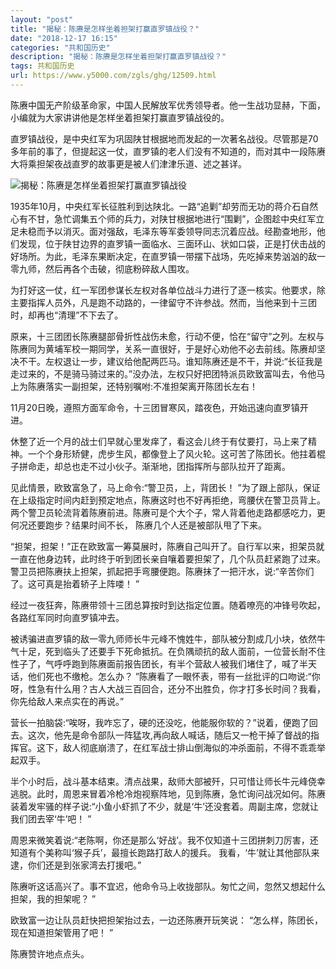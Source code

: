 ```yaml
---
layout: "post"
title: "揭秘：陈赓是怎样坐着担架打赢直罗镇战役？"
date: "2018-12-17 16:15"
categories: "共和国历史"
description: "揭秘：陈赓是怎样坐着担架打赢直罗镇战役？"
tags: 共和国历史
url: https://www.y5000.com/zgls/ghg/12509.html
---
```






陈赓中国无产阶级革命家，中国人民解放军优秀领导者。他一生战功显赫，下面，小编就为大家讲讲他是怎样坐着担架打赢直罗镇战役的。

直罗镇战役，是中央红军为巩固陕甘根据地而发起的一次著名战役。尽管那是70多年前的事了，但提起这一仗，直罗镇的老人们没有不知道的，而对其中一段陈赓大将乘担架夜战直罗的故事更是被人们津津乐道、述之甚详。

![揭秘：陈赓是怎样坐着担架打赢直罗镇战役](/uploads/allimg/170207/6-1F20G04213459.JPG)

1935年10月，中央红军长征胜利到达陕北。一路“追剿”却劳而无功的蒋介石自然心有不甘，急忙调集五个师的兵力，对陕甘根据地进行“围剿”，企图趁中央红军立足未稳而予以消灭。面对强敌，毛泽东等军委领导同志沉着应战。经勘查地形，他们发现，位于陕甘边界的直罗镇一面临水、三面环山、状如口袋，正是打伏击战的好场所。为此，毛泽东果断决定，在直罗镇一带摆下战场，先吃掉来势汹汹的敌一零九师，然后再各个击破，彻底粉碎敌人围攻。

为打好这一仗，红一军团参谋长左权对各单位战斗力进行了逐一核实。他要求，除主要指挥人员外，凡是跑不动路的，一律留守不许参战。然而，当他来到十三团时，却再也“清理”不下去了。

原来，十三团团长陈赓腿部骨折性战伤未愈，行动不便，恰在“留守”之列。左权与陈赓同为黄埔军校一期同学，关系一直很好，于是好心劝他不必去前线。陈赓却坚决不干。左权退让一步，建议给他配两匹马。谁知陈赓还是不干，并说:“长征我是走过来的，不是骑马骑过来的。”没办法，左权只好把团特派员欧致富叫去，令他马上为陈赓落实一副担架，还特别嘱咐:不准担架离开陈团长左右！

11月20日晚，遵照方面军命令，十三团冒寒风，踏夜色，开始迅速向直罗镇开进。

休整了近一个月的战士们早就心里发痒了，看这会儿终于有仗要打，马上来了精神。一个个身形矫健，虎步生风，都像登上了风火轮。这可苦了陈团长。他拄着棍子拼命走，却总也走不过小伙子。渐渐地，团指挥所与部队拉开了距离。

见此情景，欧致富急了，马上命令:“警卫员，上，背团长！
”为了跟上部队，保证在上级指定时间内赶到预定地点，陈赓这时也不好再拒绝，弯腰伏在警卫员背上。两个警卫员轮流背着陈赓前进。陈赓可是个大个子，常人背着他走路都感吃力，更何况还要跑步？结果时间不长，
陈赓几个人还是被部队甩了下来。

“担架，担架！”正在欧致富一筹莫展时，陈赓自己叫开了。自行军以来，担架员就一直在他身边转，此时终于听到团长亲自嚷着要担架了，几个队员赶紧跑了过来。警卫员把陈赓扶上担架，抓起把手弯腰便跑。陈赓抹了一把汗水，说:“辛苦你们了。这可真是抬着轿子上阵喽！
”

经过一夜狂奔，陈赓带领十三团总算按时到达指定位置。随着嘹亮的冲锋号吹起，各路红军同时向直罗镇冲去。

被诱骗进直罗镇的敌一零九师师长牛元峰不愧姓牛，部队被分割成几小块，依然牛气十足，死到临头了还要手下死命抵抗。在负隅顽抗的敌人面前，一位营长耐不住性子了，气呼呼跑到陈赓面前报告团长，有半个营敌人被我们堵住了，喊了半天话，他们死也不缴枪。怎么办？
”陈赓看了一眼怀表，带有一丝批评的口吻说:“你呀，性急有什么用？古人大战三百回合，还分不出胜负，你才打多长时间？我看，你先给敌人来点实在的再说。”

营长一拍脑袋:“唉呀，我咋忘了，硬的还没吃，他能服你软的？”说着，便跑了回去。这次，他先是命令部队一阵猛攻,再向敌人喊话，随后又一枪干掉了督战的指挥官。这下，敌人彻底崩溃了，在红军战士排山倒海似的冲杀面前，不得不乖乖举起双手。

半个小时后，战斗基本结束。清点战果，敌师大部被歼，只可惜让师长牛元峰侥幸逃脱。此时，周恩来冒着冷枪冷炮视察阵地，见到陈赓，急忙询问战况如何。陈赓装着发牢骚的样子说:“小鱼小虾抓了不少，就是‘牛’还没套着。周副主席，您就让我们团去宰‘牛’吧！
”

周恩来微笑着说:“老陈啊，你还是那么‘好战’。我不仅知道十三团拼刺刀厉害，还知道有个美称叫‘猴子兵’，最擅长跑路打敌人的援兵。
我看，‘牛’就让其他部队来逮，你们还是到张家湾去打援吧。”

陈赓听这话高兴了。事不宜迟，他命令马上收拢部队。匆忙之间，忽然又想起什么担架，我的担架呢？ ”

欧致富一边让队员赶快把担架抬过去，一边还陈赓开玩笑说： “怎么样，陈团长，现在知道担架管用了吧！ ”

陈赓赞许地点点头。
